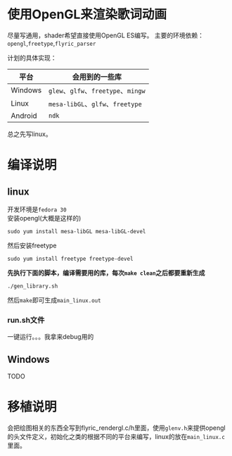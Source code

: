 # 使用OpenGL来渲染歌词动画
尽量写通用，shader希望直接使用OpenGL ES编写。
主要的环境依赖：`opengl`,`freetype`,`flyric_parser`

计划的具体实现：

平台|会用到的一些库
------|------
Windows| `glew`、`glfw`、`freetype`、`mingw`
Linux|`mesa-libGL`、`glfw`、`freetype`
Android|`ndk`

总之先写linux。

# 编译说明
## linux
开发环境是`fedora 30`  
安装opengl(大概是这样的)
```
sudo yum install mesa-libGL mesa-libGL-devel
```
然后安装freetype
```
sudo yum install freetype freetype-devel
```
**先执行下面的脚本，编译需要用的库，每次`make clean`之后都要重新生成**
```
./gen_library.sh
```
然后`make`即可生成`main_linux.out`
### run.sh文件
一键运行。。。我拿来debug用的
## Windows
TODO

# 移植说明
会把绘图相关的东西全写到flyric_rendergl.c/h里面，使用`glenv.h`来提供opengl的头文件定义，初始化之类的根据不同的平台来编写，linux的放在`main_linux.c`里面。